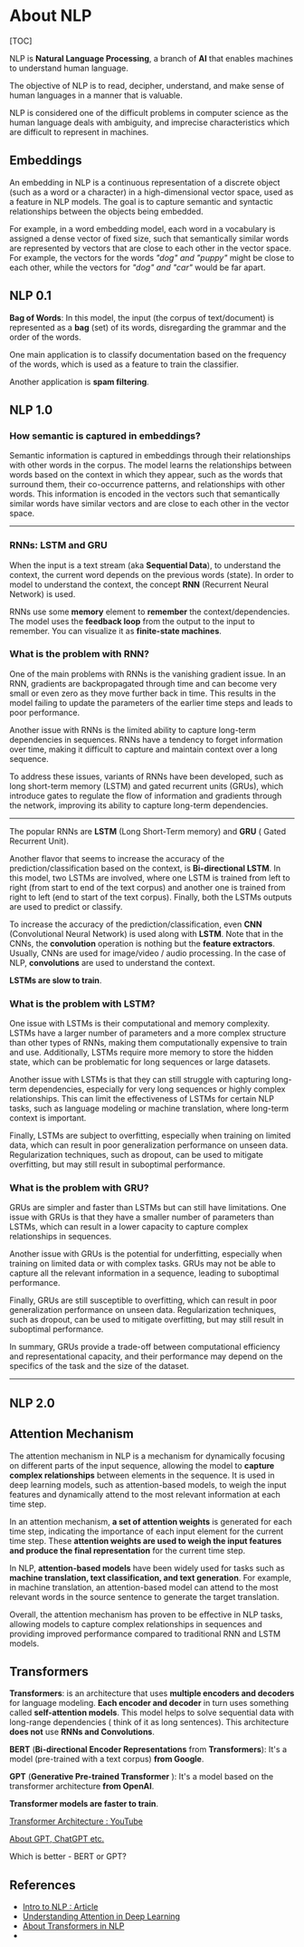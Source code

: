 # About NLP

[TOC]



NLP is **Natural Language Processing**, a branch of **AI** that enables machines to understand human language.

The objective of NLP is to read, decipher, understand, and make sense of human languages in a manner that is valuable.

NLP is considered one of the difficult problems in computer science as the human language deals with ambiguity, and imprecise characteristics which are difficult to represent in machines. 



## Embeddings

An embedding in NLP is a continuous representation of a discrete object (such as a word or a character) in a high-dimensional vector space, used as a feature in NLP models. The goal is to capture semantic and syntactic relationships between the objects being embedded.

For example, in a word embedding model, each word in a vocabulary is assigned a dense vector of fixed size, such that semantically similar words are represented by vectors that are close to each other in the vector space. For example, the vectors for the words *"dog" and "puppy"* might be close to each other, while the vectors for *"dog" and "car"* would be far apart.

## NLP 0.1

**Bag of Words**: In this model, the input (the corpus of text/document) is represented as a **bag** (set) of its words, disregarding the grammar and the order of the words.

One main application is to classify documentation based on the frequency of the words, which is used as a feature to train the classifier.

Another application is **spam filtering**.

## NLP 1.0 

### How semantic is captured in embeddings?

Semantic information is captured in embeddings through their relationships with other words in the corpus. The model learns the relationships between words based on the context in which they appear, such as the words that surround them, their co-occurrence patterns, and relationships with other words. This information is encoded in the vectors such that semantically similar words have similar vectors and are close to each other in the vector space.

---

### RNNs: LSTM and GRU

When the input is a text stream (aka **Sequential Data**), to understand the context, the current word depends on the previous words (state). In order to model to understand the context, the concept **RNN** (Recurrent Neural Network) is used. 

RNNs use some **memory** element to **remember** the context/dependencies. The model uses the **feedback loop** from the output to the input to remember. You can visualize it as **finite-state machines**. 



### What is the problem with RNN?

One of the main problems with RNNs is the vanishing gradient issue. In an RNN, gradients are backpropagated through time and can become very small or even zero as they move further back in time. This results in the model failing to update the parameters of the earlier time steps and leads to poor performance.

Another issue with RNNs is the limited ability to capture long-term dependencies in sequences. RNNs have a tendency to forget information over time, making it difficult to capture and maintain context over a long sequence.

To address these issues, variants of RNNs have been developed, such as long short-term memory (LSTM) and gated recurrent units (GRUs), which introduce gates to regulate the flow of information and gradients through the network, improving its ability to capture long-term dependencies.

---



The popular RNNs are **LSTM** (Long Short-Term memory) and **GRU** ( Gated Recurrent Unit).

Another flavor that seems to increase the accuracy of the prediction/classification based on the context, is **Bi-directional LSTM**. In this model, two LSTMs are involved, where one LSTM is trained from left to right (from start to end of the text corpus) and another one is trained from right to left (end to start of the text corpus). Finally, both the LSTMs outputs are used to predict or classify.

To increase the accuracy of the prediction/classification, even **CNN** (Convolutional Neural Network) is used along with **LSTM**. Note that in the CNNs, the **convolution** operation is nothing but the **feature extractors**. Usually, CNNs are used for image/video / audio processing. In the case of NLP, **convolutions** are used to understand the context.

**LSTMs are slow to train**.



### What is the problem with LSTM?

One issue with LSTMs is their computational and memory complexity. LSTMs have a larger number of parameters and a more complex structure than other types of RNNs, making them computationally expensive to train and use. Additionally, LSTMs require more memory to store the hidden state, which can be problematic for long sequences or large datasets.

Another issue with LSTMs is that they can still struggle with capturing long-term dependencies, especially for very long sequences or highly complex relationships. This can limit the effectiveness of LSTMs for certain NLP tasks, such as language modeling or machine translation, where long-term context is important.

Finally, LSTMs are subject to overfitting, especially when training on limited data, which can result in poor generalization performance on unseen data. Regularization techniques, such as dropout, can be used to mitigate overfitting, but may still result in suboptimal performance.



### What is the problem with GRU?

GRUs are simpler and faster than LSTMs but can still have limitations. One issue with GRUs is that they have a smaller number of parameters than LSTMs, which can result in a lower capacity to capture complex relationships in sequences.

Another issue with GRUs is the potential for underfitting, especially when training on limited data or with complex tasks. GRUs may not be able to capture all the relevant information in a sequence, leading to suboptimal performance.

Finally, GRUs are still susceptible to overfitting, which can result in poor generalization performance on unseen data. Regularization techniques, such as dropout, can be used to mitigate overfitting, but may still result in suboptimal performance.

In summary, GRUs provide a trade-off between computational efficiency and representational capacity, and their performance may depend on the specifics of the task and the size of the dataset.

---



## NLP 2.0 

## Attention Mechanism

The attention mechanism in NLP is a mechanism for dynamically focusing on different parts of the input sequence, allowing the model to **capture complex relationships** between elements in the sequence. It is used in deep learning models, such as attention-based models, to weigh the input features and dynamically attend to the most relevant information at each time step.

In an attention mechanism, **a set of attention weights** is generated for each time step, indicating the importance of each input element for the current time step. These **attention weights are used to weigh the input features and produce the final representation** for the current time step.

In NLP, **attention-based models** have been widely used for tasks such as **machine translation, text classification, and text generation**. For example, in machine translation, an attention-based model can attend to the most relevant words in the source sentence to generate the target translation.

Overall, the attention mechanism has proven to be effective in NLP tasks, allowing models to capture complex relationships in sequences and providing improved performance compared to traditional RNN and LSTM models.

## Transformers

**Transformers**: is an architecture that uses **multiple encoders and decoders** for language modeling. **Each encoder and decoder** in turn uses something called **self-attention models**. This model helps to solve sequential data with long-range dependencies ( think of it as long sentences). This architecture **does not** use **RNNs and Convolutions**.

 **BERT** (**Bi-directional Encoder Representations** from **Transformers**): It's a model (pre-trained with a text corpus) **from Google**.

**GPT** (**Generative Pre-trained Transformer** ): It's a model based on the transformer architecture **from OpenAI**.

**Transformer models are faster to train**.

[Transformer Architecture : YouTube](https://www.youtube.com/watch?v=H39Z_720T5s&list=PLo2EIpI_JMQtNtKNFFSMNIZwspj8H7-sQ&index=5)

[About GPT, ChatGPT etc.](https://lifearchitect.ai/chatgpt/)

Which is better - BERT or GPT?

## References

* [Intro to NLP : Article](https://becominghuman.ai/a-simple-introduction-to-natural-language-processing-ea66a1747b32)
* [Understanding Attention in Deep Learning](https://towardsdatascience.com/attaining-attention-in-deep-learning-a712f93bdb1e)
* [About Transformers in NLP](http://jalammar.github.io/illustrated-transformer/)
* 

